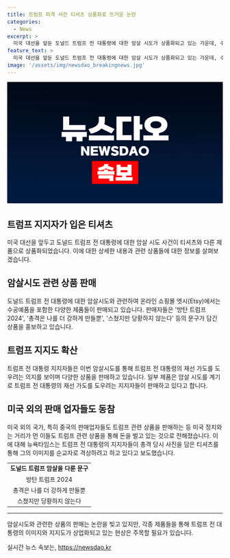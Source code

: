 ```yaml
---
title: 트럼프 피격 사건 티셔츠 상품화로 뜨거운 논란
categories:
  - News
excerpt: >
  미국 대선을 앞둔 도널드 트럼프 전 대통령에 대한 암살 시도가 상품화되고 있는 가운데, 수공예품 전문 온라인 쇼핑몰에서 도널드 트럼프 암살을 검색하면 포스터, 티셔츠, 모자 등 1000개 이상의 상품이 판매되고 있음을 워싱턴포스트(WP)가 보도했다. 판매자들은 트럼프를 지지하는 메시지가 담긴 상품을 홍보하며, 일부는 수익의 100%를 트럼프 선거운동에 기부한다고 언급하고 있다. 뉴욕타임스(NYT)는 이를 통해 트럼프의 이미지를 순교자로 만드는 시도로 해석했다. 이에 더해 중국의 판매업자들도 트럼프와 관련된 제품을 상품으로 내놓고 있어 논란이 되고 있다.
feature_text: >
  미국 대선을 앞둔 도널드 트럼프 전 대통령에 대한 암살 시도가 상품화되고 있는 가운데, 수공예품 전문 온라인 쇼핑몰에서 도널드 트럼프 암살을 검색하면 포스터, 티셔츠, 모자 등 1000개 이상의 상품이 판매되고 있음을 워싱턴포스트(WP)가 보도했다. 판매자들은 트럼프를 지지하는 메시지가 담긴 상품을 홍보하며, 일부는 수익의 100%를 트럼프 선거운동에 기부한다고 언급하고 있다. 뉴욕타임스(NYT)는 이를 통해 트럼프의 이미지를 순교자로 만드는 시도로 해석했다. 이에 더해 중국의 판매업자들도 트럼프와 관련된 제품을 상품으로 내놓고 있어 논란이 되고 있다.
image: '/assets/img/newsdao_breakingnews.jpg'
---
```


<p><img src="/assets/img/newsdao_breakingnews.jpg" alt="koreaapp 속보" /></p>

<h2 data-ke-size="size26">트럼프 지지자가 입은 티셔츠</h2>

<p data-ke-size="size16">미국 대선을 앞두고 도널드 트럼프 전 대통령에 대한 암살 시도 사건이 티셔츠와 다른 제품으로 상품화되었습니다. 이에 대한 상세한 내용과 관련 상품들에 대한 정보를 살펴보겠습니다.</p>

<h2 data-ke-size="size24">암살시도 관련 상품 판매</h2>

<p data-ke-size="size16">도널드 트럼프 전 대통령에 대한 암살시도와 관련하여 온라인 쇼핑몰 엣시(Etsy)에서는 수공예품을 포함한 다양한 제품들이 판매되고 있습니다. 판매자들은 '방탄 트럼프 2024', '총격은 나를 더 강하게 만들뿐', '스쳤지만 당황하지 않는다' 등의 문구가 담긴 상품을 홍보하고 있습니다.</p>

<h2 data-ke-size="size24">트럼프 지지도 확산</h2>

<p data-ke-size="size16">트럼프 전 대통령 지지자들은 이번 암살시도를 통해 트럼프 전 대통령의 재선 가도를 도우려는 의지를 보이며 다양한 상품을 판매하고 있습니다. 일부 제품은 암살 시도를 계기로 트럼프 전 대통령의 재선 가도를 도우려는 지지자들이 판매하고 있다고 합니다.</p>

<h2 data-ke-size="size24">미국 외의 판매 업자들도 동참</h2>

<p data-ke-size="size16">미국 외의 국가, 특히 중국의 판매업자들도 트럼프 관련 상품을 판매하는 등 미국 정치와는 거리가 먼 이들도 트럼프 관련 상품을 통해 돈을 벌고 있는 것으로 전해졌습니다. 이에 대해 뉴욕타임스는 트럼프 전 대통령의 지지자들이 총격 당시 사진을 담은 티셔츠를 통해 그의 이미지를 순교자로 격상하려고 하고 있다고 보도했습니다.</p>

<table>
  <tr>
    <td style="text-align: center; height: 17px;"><b>도널드 트럼프 암살을 다룬 문구</b></td>
  </tr>
  <tr>
    <td style="text-align: center; height: 17px;">방탄 트럼프 2024</td>
  </tr>
  <tr>
    <td style="text-align: center; height: 17px;">총격은 나를 더 강하게 만들뿐</td>
  </tr>
  <tr>
    <td style="text-align: center; height: 17px;">스쳤지만 당황하지 않는다</td>
  </tr>
</table>

<hr data-ke-size="size16">

<p data-ke-size="size16">암살시도와 관련한 상품의 판매는 논란을 빚고 있지만, 각종 제품들을 통해 트럼프 전 대통령의 이미지와 지지도가 상업화되고 있는 현상은 주목할 필요가 있습니다.</p>
실시간 뉴스 속보는, <a href="https://newsdao.kr" rel="dofollow">https://newsdao.kr</a>


